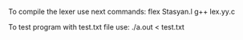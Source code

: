 To compile the lexer use next commands:
flex Stasyan.l
g++ lex.yy.c

To test program with test.txt file use:
./a.out < test.txt